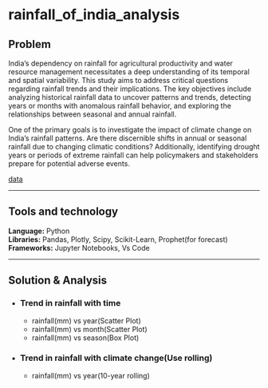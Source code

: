# rainfall_of_india_analysis
## Problem
India’s dependency on rainfall for agricultural productivity and water resource management necessitates a deep understanding of its temporal and spatial variability. This study aims to address critical questions regarding rainfall trends and their implications. The key objectives include analyzing historical rainfall data to uncover patterns and trends, detecting years or months with anomalous rainfall behavior, and exploring the relationships between seasonal and annual rainfall.

One of the primary goals is to investigate the impact of climate change on India’s rainfall patterns. Are there discernible shifts in annual or seasonal rainfall due to changing climatic conditions? Additionally, identifying drought years or periods of extreme rainfall can help policymakers and stakeholders prepare for potential adverse events.

[data](https://opencity.in/)

---

## Tools and technology
**Language:** Python <br>
**Libraries:** Pandas, Plotly, Scipy, Scikit-Learn, Prophet(for forecast)<br>
**Frameworks:** Jupyter Notebooks, Vs Code<br>

---

## Solution & Analysis
- ### Trend in rainfall with time
  - rainfall(mm) vs year(Scatter Plot)
  - rainfall(mm) vs month(Scatter Plot)
  - rainfall(mm) vs season(Box Plot)
- ### Trend in rainfall with climate change(Use rolling)
  - rainfall(mm) vs year(10-year rolling)





